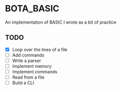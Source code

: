 # BOTA_BASIC

An implementation of BASIC I wrote as a bit of practice

## TODO

- [X] Loop over the lines of a file
- [ ] Add commands
- [ ] Write a parser
- [ ] Implement memory
- [ ] Implement commands
- [ ] Read from a file
- [ ] Build a CLI